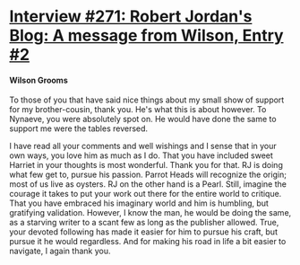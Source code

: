 # [Interview #271: Robert Jordan's Blog: A message from Wilson, Entry #2](https://www.theoryland.com/intvmain.php?i=271#2)

#### Wilson Grooms

To those of you that have said nice things about my small show of support for my brother-cousin, thank you. He's what this is about however. To Nynaeve, you were absolutely spot on. He would have done the same to support me were the tables reversed.

I have read all your comments and well wishings and I sense that in your own ways, you love him as much as I do. That you have included sweet Harriet in your thoughts is most wonderful. Thank you for that. RJ is doing what few get to, pursue his passion. Parrot Heads will recognize the origin; most of us live as oysters. RJ on the other hand is a Pearl. Still, imagine the courage it takes to put your work out there for the entire world to critique. That you have embraced his imaginary world and him is humbling, but gratifying validation. However, I know the man, he would be doing the same, as a starving writer to a scant few as long as the publisher allowed. True, your devoted following has made it easier for him to pursue his craft, but pursue it he would regardless. And for making his road in life a bit easier to navigate, I again thank you.

